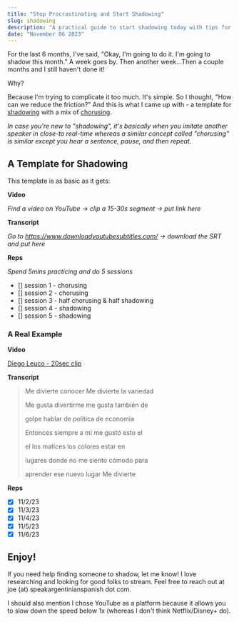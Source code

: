 ```yaml
---
title: "Stop Procrastinating and Start Shadowing"
slug: shadowing
description: "A practical guide to start shadowing today with tips for getting started."
date: "November 06 2023"
---
```


For the last 6 months, I've said, "Okay, I'm going to do it. I'm going to shadow this month." A week goes by. Then another week...Then a couple months and I still haven't done it!

Why?

Because I'm trying to complicate it too much. It's simple. So I thought, "How can we reduce the friction?" And this is what I came up with - a template for [shadowing](https://www.youtube.com/watch?v=Wc1Xp0K6lvI) with a mix of [chorusing](https://www.youtube.com/watch?v=m5JwiNSIHxY).

_In case you're new to "shadowing", it's basically when you imitate another speaker in close-to real-time whereas a similar concept called "chorusing" is similar except you hear a sentence, pause, and then repeat._

## A Template for Shadowing

This template is as basic as it gets:

**Video**

_Find a video on YouTube -> clip a 15-30s segment -> put link here_

**Transcript**

_Go to https://www.downloadyoutubesubtitles.com/ -> download the SRT and put here_

**Reps**

_Spend 5mins practicing and do 5 sessions_

- [] session 1 - chorusing
- [] session 2 - chorusing
- [] session 3 - half chorusing & half shadowing
- [] session 4 - shadowing
- [] session 5 - shadowing

### A Real Example

**Video**

[Diego Leuco - 20sec clip](https://www.youtube.com/clip/UgkxpZboFeFYsij4J6jmXytnKG11fSrYrskM)

**Transcript**

> Me divierte conocer Me divierte la variedad
>
> Me gusta divertirme me gusta también de
>
> golpe hablar de política de economía
>
> Entonces siempre a mí me gustó esto el
>
> el los matices los colores estar en
>
> lugares donde no me siento cómodo para
>
> aprender ese nuevo lugar Me divierte

**Reps**

- [x] 11/2/23
- [x] 11/3/23
- [x] 11/4/23
- [x] 11/5/23
- [x] 11/6/23

## Enjoy!

If you need help finding someone to shadow, let me know! I love researching and looking for good folks to stream. Feel free to reach out at joe (at) speakargentinianspanish dot com.

I should also mention I chose YouTube as a platform because it allows you to slow down the speed below 1x (whereas I don't think Netflix/Disney+ do).
